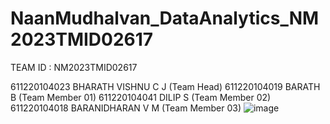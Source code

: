 # NaanMudhalvan_DataAnalytics_NM2023TMID02617

TEAM ID : NM2023TMID02617

611220104023		BHARATH VISHNU C J (Team Head)
611220104019		BARATH B (Team Member 01)
611220104041		DILIP S (Team Member 02)
611220104018		BARANIDHARAN V M (Team Member 03)
![image](https://github.com/cjbharath/NaanMudhalvan_DataAnalytics_NM2023TMID02617/assets/98733219/e8c13462-8cda-4050-9c1d-0bf824cb1757)

